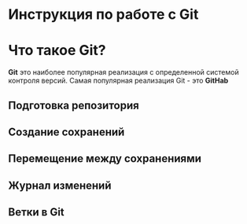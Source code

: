 # Инструкция по работе с Git

# Что такое Git?
**Git** это наиболее популярная реализация с определенной системой контроля версий. Самая популярная реализация Git - это **GitHab**

## Подготовка репозитория

## Создание сохранений

## Перемещение между сохранениями

## Журнал изменений

## Ветки в Git